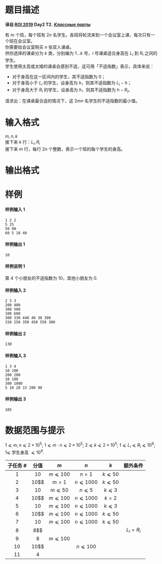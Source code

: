
# 题目描述

**译自 [ROI 2019](http://neerc.ifmo.ru/school/archive/2018-2019.html) Day2 T2.** ***[Классные парты](http://neerc.ifmo.ru/school/archive/2018-2019/ru-olymp-roi-2019-day2.pdf)***

有 $m$ 个班，每个班有 $2n$ 名学生。各班将轮流来到一个会议室上课，每次只有一个班在会议室。  
你需要给会议室购买 $n$ 张双人课桌。  
供你选择的课桌分为 $k$ 类，分别编为 $1\ldots k$ 号，$i$ 号课桌适合身高在 $L_i$ 到 $R_i$ 之间的学生。  
学生使用太高或太矮的课桌会感到不适，这可用「不适指数」表示，具体来说：

* 对于身高在这一区间内的学生，其不适指数为 0；
* 对于身高小于 $L_i$ 的学生，设身高为 $h$，则其不适指数为 $L_i-h$；
* 对于身高大于 $R_i$ 的学生，设身高为 $h$，则其不适指数为 $h-R_i$。 

请求出：在课桌最合适的情况下，这 $2mn$ 名学生的不适指数的最小值。

# 输入格式

$m,n,k$  
接下来 $k$ 行：$L_i, R_i$  
接下来 $m$ 行，每行 $2n$ 个整数，表示一个班的每个学生的身高。

# 输出格式



# 样例

#### 样例输入 1
```plain
1 2 2
5 25
50 90
60 5 10 40
```

#### 样例输出 1
```plain
10
```

#### 样例说明 1
第 4 个小朋友的不适指数为 10，其他小朋友为 0.

#### 样例输入 2
```plain
2 3 3
200 400
300 500
100 600
300 330 440 40 30 300
150 250 350 450 550 300
```

#### 样例输出 2
```plain
130
```

#### 样例输入 3
```plain
1 3 4
10 100
200 200
10 100
300 1000
5 10 20 15 200 90
```

#### 样例输出 3
```plain
105
```

# 数据范围与提示

$1 ⩽ m, n ⩽ 2\times 10^5$; $1 ⩽ m · n ⩽ 2\times 10^5$; $2 ⩽ k ⩽ 2\times 10^5$; $1 ⩽ L_i ⩽ R_i ⩽ 10^9$; $1 ⩽$ 学生身高 $⩽ 10^9$.

|子任务 #|分值|$m$|$n$|$k$|额外条件|
|:--:|:--:|:--:|:--:|:--:|:--:|
|1|10|$m ⩽ 100$|$n = 1$|$k ⩽ 50$||
|2|10$$|$m = 1$|$n ⩽ 1000$|$k ⩽ 50$||
|3|10|$m ⩽ 50$|$n ⩽ 5$|$k ⩽ 3$||
|4|10$$|$m ⩽ 100$|$n ⩽ 1000$|$k = 2$||
|5|10|$m ⩽ 100$|$n ⩽ 1000$|$k ⩽ 3$||
|6|10$$|$m ⩽ 100$|$n ⩽ 1000$|$k ⩽ 50$||
|7|10|$m ⩽ 100$|$n ⩽ 1000$|$k ⩽ 50$||
|8|8$$||||$L_i = R_i$|
|9|8|$m ⩽ 100$||||
|10|10$$||$n ⩽ 100$|||
|11|4|||||


